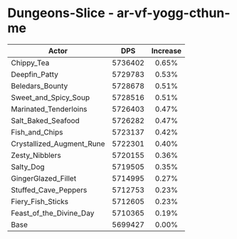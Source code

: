 # Dungeons-Slice - ar-vf-yogg-cthun-me
| Actor | DPS | Increase |
|---|:---:|:---:|
|Chippy_Tea|5736402|0.65%|
|Deepfin_Patty|5729783|0.53%|
|Beledars_Bounty|5728678|0.51%|
|Sweet_and_Spicy_Soup|5728516|0.51%|
|Marinated_Tenderloins|5726403|0.47%|
|Salt_Baked_Seafood|5726282|0.47%|
|Fish_and_Chips|5723137|0.42%|
|Crystallized_Augment_Rune|5722301|0.40%|
|Zesty_Nibblers|5720155|0.36%|
|Salty_Dog|5719505|0.35%|
|GingerGlazed_Fillet|5714995|0.27%|
|Stuffed_Cave_Peppers|5712753|0.23%|
|Fiery_Fish_Sticks|5712605|0.23%|
|Feast_of_the_Divine_Day|5710365|0.19%|
|Base|5699427|0.00%|
